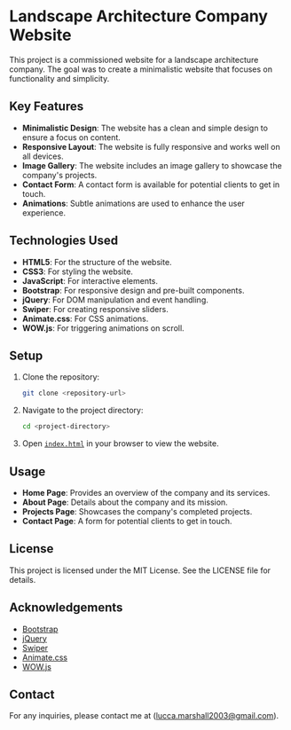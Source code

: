 # Landscape Architecture Company Website

This project is a commissioned website for a landscape architecture company. The goal was to create a minimalistic website that focuses on functionality and simplicity.

## Key Features

- **Minimalistic Design**: The website has a clean and simple design to ensure a focus on content.
- **Responsive Layout**: The website is fully responsive and works well on all devices.
- **Image Gallery**: The website includes an image gallery to showcase the company's projects.
- **Contact Form**: A contact form is available for potential clients to get in touch.
- **Animations**: Subtle animations are used to enhance the user experience.

## Technologies Used

- **HTML5**: For the structure of the website.
- **CSS3**: For styling the website.
- **JavaScript**: For interactive elements.
- **Bootstrap**: For responsive design and pre-built components.
- **jQuery**: For DOM manipulation and event handling.
- **Swiper**: For creating responsive sliders.
- **Animate.css**: For CSS animations.
- **WOW.js**: For triggering animations on scroll.

## Setup

1. Clone the repository:
    ```sh
    git clone <repository-url>
    ```

2. Navigate to the project directory:
    ```sh
    cd <project-directory>
    ```

3. Open [`index.html`](command:_github.copilot.openSymbolFromReferences?%5B%22index.html%22%2C%5B%7B%22uri%22%3A%7B%22%24mid%22%3A1%2C%22fsPath%22%3A%22c%3A%5C%5CUsers%5C%5Clucca%5C%5CDocuments%5C%5CGitHub%5C%5CCape-Garden%5C%5CArizona%5C%5Cvendor%5C%5Cbootstrap%5C%5Cjs%5C%5Cbootstrap.min.js%22%2C%22_sep%22%3A1%2C%22external%22%3A%22file%3A%2F%2F%2Fc%253A%2FUsers%2Flucca%2FDocuments%2FGitHub%2FCape-Garden%2FArizona%2Fvendor%2Fbootstrap%2Fjs%2Fbootstrap.min.js%22%2C%22path%22%3A%22%2Fc%3A%2FUsers%2Flucca%2FDocuments%2FGitHub%2FCape-Garden%2FArizona%2Fvendor%2Fbootstrap%2Fjs%2Fbootstrap.min.js%22%2C%22scheme%22%3A%22file%22%7D%2C%22pos%22%3A%7B%22line%22%3A5%2C%22character%22%3A12002%7D%7D%2C%7B%22uri%22%3A%7B%22%24mid%22%3A1%2C%22fsPath%22%3A%22c%3A%5C%5CUsers%5C%5Clucca%5C%5CDocuments%5C%5CGitHub%5C%5CCape-Garden%5C%5CArizona%5C%5Cvendor%5C%5Cjquery.min.js%22%2C%22_sep%22%3A1%2C%22external%22%3A%22file%3A%2F%2F%2Fc%253A%2FUsers%2Flucca%2FDocuments%2FGitHub%2FCape-Garden%2FArizona%2Fvendor%2Fjquery.min.js%22%2C%22path%22%3A%22%2Fc%3A%2FUsers%2Flucca%2FDocuments%2FGitHub%2FCape-Garden%2FArizona%2Fvendor%2Fjquery.min.js%22%2C%22scheme%22%3A%22file%22%7D%2C%22pos%22%3A%7B%22line%22%3A3%2C%22character%22%3A8997%7D%7D%2C%7B%22uri%22%3A%7B%22%24mid%22%3A1%2C%22fsPath%22%3A%22c%3A%5C%5CUsers%5C%5Clucca%5C%5CDocuments%5C%5CGitHub%5C%5CCape-Garden%5C%5CArizona%5C%5Cvendor%5C%5Cswiper%5C%5Cjs%5C%5Cswiper.min.js%22%2C%22_sep%22%3A1%2C%22external%22%3A%22file%3A%2F%2F%2Fc%253A%2FUsers%2Flucca%2FDocuments%2FGitHub%2FCape-Garden%2FArizona%2Fvendor%2Fswiper%2Fjs%2Fswiper.min.js%22%2C%22path%22%3A%22%2Fc%3A%2FUsers%2Flucca%2FDocuments%2FGitHub%2FCape-Garden%2FArizona%2Fvendor%2Fswiper%2Fjs%2Fswiper.min.js%22%2C%22scheme%22%3A%22file%22%7D%2C%22pos%22%3A%7B%22line%22%3A12%2C%22character%22%3A7930%7D%7D%5D%5D "Go to definition") in your browser to view the website.

## Usage

- **Home Page**: Provides an overview of the company and its services.
- **About Page**: Details about the company and its mission.
- **Projects Page**: Showcases the company's completed projects.
- **Contact Page**: A form for potential clients to get in touch.

## License

This project is licensed under the MIT License. See the LICENSE file for details.

## Acknowledgements

- [Bootstrap](https://getbootstrap.com/)
- [jQuery](https://jquery.com/)
- [Swiper](https://swiperjs.com/)
- [Animate.css](https://animate.style/)
- [WOW.js](https://wowjs.uk/)

## Contact

For any inquiries, please contact me at (lucca.marshall2003@gmail.com).
